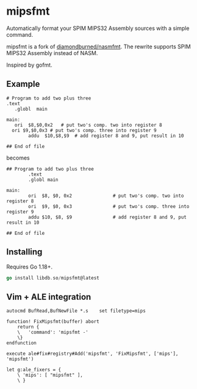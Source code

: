 # mipsfmt

Automatically format your SPIM MIPS32 Assembly sources with a simple command.

mipsfmt is a fork of [diamondburned/nasmfmt](https://libdb.so/nasmfmt). The
rewrite supports SPIM MIPS32 Assembly instead of NASM.

Inspired by gofmt.

## Example

```
# Program to add two plus three 
.text
   .globl  main

main:
   ori  $8,$0,0x2   # put two's comp. two into register 8
  ori $9,$0,0x3 # put two's comp. three into register 9
        addu  $10,$8,$9  # add register 8 and 9, put result in 10

## End of file
```

becomes

```
## Program to add two plus three 
        .text  
        .globl main

main:
        ori  $8, $0, 0x2               # put two's comp. two into register 8
        ori  $9, $0, 0x3               # put two's comp. three into register 9
        addu $10, $8, $9               # add register 8 and 9, put result in 10

## End of file
```

## Installing

Requires Go 1.18+.

```go
go install libdb.so/mipsfmt@latest
```

## Vim + ALE integration

```vim
autocmd BufRead,BufNewFile *.s    set filetype=mips

function! FixMipsfmt(buffer) abort
    return {
    \   'command': 'mipsfmt -'
    \}
endfunction

execute ale#fix#registry#Add('mipsfmt', 'FixMipsfmt', ['mips'], 'mipsfmt')

let g:ale_fixers = {
	\ 'mips': [ "mipsfmt" ],
	\ }
```
